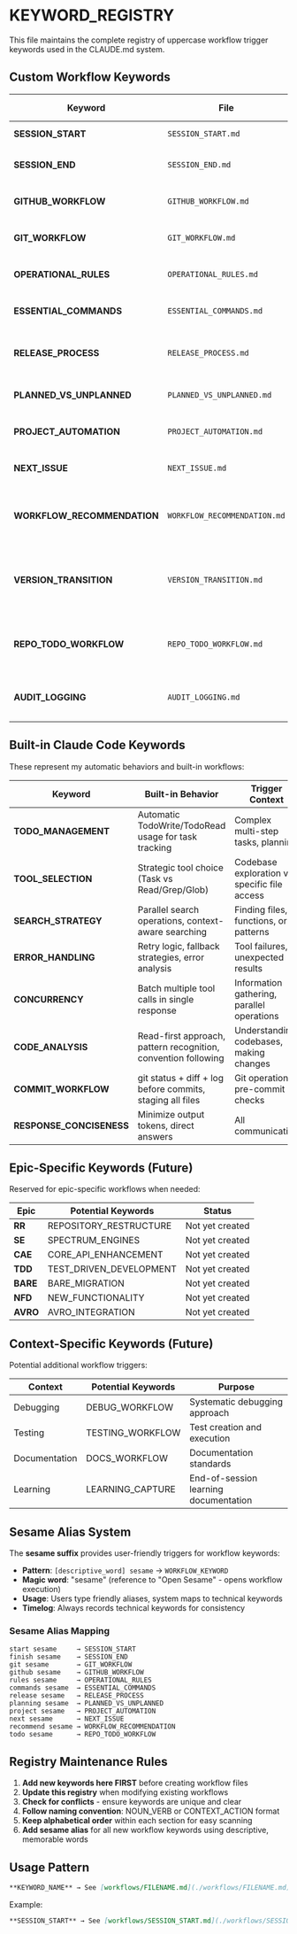 # KEYWORD_REGISTRY

This file maintains the complete registry of uppercase workflow trigger keywords used in the CLAUDE.md system.

## Custom Workflow Keywords

| Keyword | File | Purpose | Trigger Context | Sesame Alias |
|---------|------|---------|-----------------|--------------|
| **SESSION_START** | `SESSION_START.md` | Time tracking & session initiation | Every new Claude session | `start sesame` |
| **SESSION_END** | `SESSION_END.md` | Session termination & learning capture | End of Claude session | `finish sesame` |
| **GITHUB_WORKFLOW** | `GITHUB_WORKFLOW.md` | Project management & issue lifecycle | GitHub operations, project planning | `github sesame` |
| **GIT_WORKFLOW** | `GIT_WORKFLOW.md` | Branching, commits, releases | Git operations, version releases | `git sesame` |
| **OPERATIONAL_RULES** | `OPERATIONAL_RULES.md` | Development rules framework | Development decisions, coding standards | `rules sesame` |
| **ESSENTIAL_COMMANDS** | `ESSENTIAL_COMMANDS.md` | Core SPL execution commands | SPL platform operations | `commands sesame` |
| **RELEASE_PROCESS** | `RELEASE_PROCESS.md` | Complete release workflow with log archiving | Creating platform releases, version closure | `release sesame` |
| **PLANNED_VS_UNPLANNED** | `PLANNED_VS_UNPLANNED.md` | Work classification strategy | Deciding whether to create issues | `planning sesame` |
| **PROJECT_AUTOMATION** | `PROJECT_AUTOMATION.md` | GraphQL project management automation | GitHub Projects field population, recommendations | `project sesame` |
| **NEXT_ISSUE** | `NEXT_ISSUE.md` | Automated next issue selection workflow | Determining which GitHub issue to work on next | `next sesame` |
| **WORKFLOW_RECOMMENDATION** | `WORKFLOW_RECOMMENDATION.md` | Workflow recommendation system based on historical data | When uncertain which workflow approach to use | `recommend sesame` |
| **VERSION_TRANSITION** | `VERSION_TRANSITION.md` | Mandatory post-release knowledge processing and next version preparation | After RELEASE_PROCESS completion | `transition sesame` |
| **REPO_TODO_WORKFLOW** | `REPO_TODO_WORKFLOW.md` | Repository todo list management and cross-session continuity | Todo operations, status updates, completion tracking | `todo sesame` |
| **AUDIT_LOGGING** | `AUDIT_LOGGING.md` | Audit log management rules and procedures | Workflow logging, marker management | *No sesame alias* |

## Built-in Claude Code Keywords

These represent my automatic behaviors and built-in workflows:

| Keyword | Built-in Behavior | Trigger Context |
|---------|------------------|-----------------|
| **TODO_MANAGEMENT** | Automatic TodoWrite/TodoRead usage for task tracking | Complex multi-step tasks, planning |
| **TOOL_SELECTION** | Strategic tool choice (Task vs Read/Grep/Glob) | Codebase exploration vs specific file access |
| **SEARCH_STRATEGY** | Parallel search operations, context-aware searching | Finding files, functions, or patterns |
| **ERROR_HANDLING** | Retry logic, fallback strategies, error analysis | Tool failures, unexpected results |
| **CONCURRENCY** | Batch multiple tool calls in single response | Information gathering, parallel operations |
| **CODE_ANALYSIS** | Read-first approach, pattern recognition, convention following | Understanding codebases, making changes |
| **COMMIT_WORKFLOW** | git status + diff + log before commits, staging all files | Git operations, pre-commit checks |
| **RESPONSE_CONCISENESS** | Minimize output tokens, direct answers | All communication |

## Epic-Specific Keywords (Future)

Reserved for epic-specific workflows when needed:

| Epic | Potential Keywords | Status |
|------|-------------------|--------|
| **RR** | REPOSITORY_RESTRUCTURE | Not yet created |
| **SE** | SPECTRUM_ENGINES | Not yet created |
| **CAE** | CORE_API_ENHANCEMENT | Not yet created |
| **TDD** | TEST_DRIVEN_DEVELOPMENT | Not yet created |
| **BARE** | BARE_MIGRATION | Not yet created |
| **NFD** | NEW_FUNCTIONALITY | Not yet created |
| **AVRO** | AVRO_INTEGRATION | Not yet created |

## Context-Specific Keywords (Future)

Potential additional workflow triggers:

| Context | Potential Keywords | Purpose |
|---------|-------------------|---------|
| Debugging | DEBUG_WORKFLOW | Systematic debugging approach |
| Testing | TESTING_WORKFLOW | Test creation and execution |
| Documentation | DOCS_WORKFLOW | Documentation standards |
| Learning | LEARNING_CAPTURE | End-of-session learning documentation |

## Sesame Alias System

The **sesame suffix** provides user-friendly triggers for workflow keywords:

- **Pattern**: `[descriptive_word] sesame` → `WORKFLOW_KEYWORD`
- **Magic word**: "sesame" (reference to "Open Sesame" - opens workflow execution)
- **Usage**: Users type friendly aliases, system maps to technical keywords
- **Timelog**: Always records technical keywords for consistency

### Sesame Alias Mapping

```
start sesame     → SESSION_START
finish sesame    → SESSION_END  
git sesame       → GIT_WORKFLOW
github sesame    → GITHUB_WORKFLOW
rules sesame     → OPERATIONAL_RULES
commands sesame  → ESSENTIAL_COMMANDS
release sesame   → RELEASE_PROCESS
planning sesame  → PLANNED_VS_UNPLANNED
project sesame   → PROJECT_AUTOMATION
next sesame      → NEXT_ISSUE
recommend sesame → WORKFLOW_RECOMMENDATION
todo sesame      → REPO_TODO_WORKFLOW
```

## Registry Maintenance Rules

1. **Add new keywords here FIRST** before creating workflow files
2. **Update this registry** when modifying existing workflows
3. **Check for conflicts** - ensure keywords are unique and clear
4. **Follow naming convention**: NOUN_VERB or CONTEXT_ACTION format
5. **Keep alphabetical order** within each section for easy scanning
6. **Add sesame alias** for all new workflow keywords using descriptive, memorable words

## Usage Pattern

```markdown
**KEYWORD_NAME** → See [workflows/FILENAME.md](./workflows/FILENAME.md)
```

Example:
```markdown
**SESSION_START** → See [workflows/SESSION_START.md](./workflows/SESSION_START.md)
```